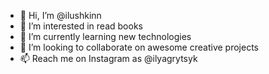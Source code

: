 - 👋 Hi, I’m @ilushkinn
- 👀 I’m interested in read books
- 🌱 I’m currently learning new technologies
- 💞️ I’m looking to collaborate on awesome creative projects
- 📫 Reach me on Instagram as @ilyagrytsyk 

<!---
illushkinn/illushkinn is a ✨ special ✨ repository because its `README.md` (this file) appears on your GitHub profile.
You can click the Preview link to take a look at your changes.
--->
